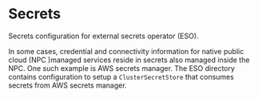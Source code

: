 # Secrets

Secrets configuration for external secrets operator (ESO).  

In some cases, credential and connectivity information for native public cloud (NPC )managed services reside in secrets also managed inside the NPC.  One
such example is AWS secrets manager.  The ESO directory contains configuration to setup a `ClusterSecretStore` that consumes secrets from AWS secrets manager.